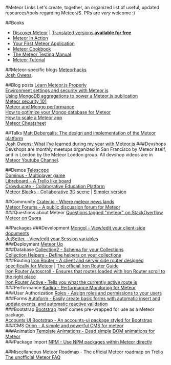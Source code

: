 #Meteor Links
Let's create, together, an organized list of useful, updated resources/tools regarding MeteorJS. PRs are *very* welcome :)

##Books
- [Discover Meteor](https://www.discovermeteor.com/) | [Translated versions **available for free**](http://www.discovermeteor.com/translations)
- [Meteor In Action](http://www.manning.com/hochhaus/)
- [Your First Meteor Application](http://meteortips.com/)
- [Meteor Cookbook](http://meteorgitbook.harp.io/)
- [The Meteor Testing Manual](http://www.meteortesting.com/)
- [Meteor Tutorial](http://www.meteor-tutorial.org/)

##Meteor-specific blogs
[Meteorhacks](https://meteorhacks.com/)  
[Josh Owens](http://joshowens.me/)

##Blog posts
[Learn Meteor.js Properly](http://javascriptissexy.com/learn-meteor-js-properly/)  
[Environment settings and security with Meteor.js](http://joshowens.me/environment-settings-and-security-with-meteor-js/)  
[Using MongoDB aggregations to power a Meteor.js publication](http://joshowens.me/using-mongodb-aggregations-to-power-a-meteor-js-publication/)  
[Meteor security 101](http://joshowens.me/meteor-security-101/)  
[Meteor and Mongo performance](http://joshowens.me/meteor-and-mongo-performance/)  
[How to optimize your Mongo database for Meteor](http://joshowens.me/how-to-optimize-your-mongo-database-for-meteor-js/)  
[How to scale a Meteor app](http://joshowens.me/how-to-scale-a-meteor-js-app/)  
[Meteor Cheatsheet](http://www.webtempest.com/meteor-js-cheatsheet)  

##Talks
[Matt Debergalis: The design and implementation of the Meteor platform](https://www.youtube.com/watch?v=tqLbodVH3dw)  
[Josh Owens: What I’ve learned during my year with Meteor.js
](https://www.youtube.com/watch?v=JOpPG6kiud4)
###Devshops
Devshops are monthly meetups organized in San Francisco by Meteor itself, and in London by the Meteor London group. All devshop videos are in [Meteor Youtube Channel](https://www.youtube.com/channel/UC3fBiJrFFMhKlsWM46AsAYw).

##Demos
[Telescope](https://github.com/TelescopeJS/Telescope)  
[Dominus - Multiplayer game](https://github.com/dan335/dominus)  
[Libreboard - A Trello like board](https://github.com/libreboard/libreboard)  
[Crowducate - Collaborative Education Platform](https://github.com/Crowducate/crowducate-next)  
[Meteor Blocks - Collaborative 3D scene](https://github.com/stubailo/meteor-blocks) | [Simpler version](https://github.com/p4bloch/x3dom-meteor)  

##Community
[Crater.io - Where meteor news lands](https://crater.io/)  
[Meteor Forums - A public discussion forum for Meteor](https://forums.meteor.com/)  
###Questions about Meteor
[Questions tagged "meteor" on StackOverflow](https://stackoverflow.com/questions/tagged/meteor)  
[Meteor on Quora](https://www.quora.com/Meteor-Javascript-platform)  

##Packages
###Development
[Mongol - View/edit your client-side documents](https://github.com/msavin/Mongol)  
[JetSetter - View/edit your Session variables](https://github.com/msavin/JetSetter)  
###Deployment
[Meteor Up](https://github.com/arunoda/meteor-up)  
###Database
[Collection2 - Schema for your Collections](https://github.com/aldeed/meteor-collection2/)  
[Collection Helpers - Define helpers on your collections](https://github.com/dburles/meteor-collection-helpers)  
###Routing
[Iron Router -  A client and server side router designed specifically for Meteor](https://github.com/iron-meteor/iron-router) | [The official Iron Router Guide](https://github.com/iron-meteor/iron-router/blob/devel/Guide.md)  
[Iron Router Autoscroll - Ensures that routes loaded with Iron Router scroll to the right place](https://github.com/okgrow/iron-router-autoscroll/)  
[Iron Router Active - Tells you what the currently active route is](https://github.com/zimme/meteor-iron-router-active/)  
###Performance
[Kadira - Performance Monitoring for Meteor](https://github.com/meteorhacks/kadira/)  
###User Authorization
[Roles - Assign roles and permissions to your users](https://github.com/alanning/meteor-roles)  
###Forms
[Autoform - Easily create basic forms with automatic insert and update events, and automatic reactive validation](https://github.com/aldeed/meteor-autoform/)  
###Bootstrap
[Bootstrap](https://github.com/twbs/bootstrap/) itself comes pre-wrapped for use as a Meteor package.  
[Accounts UI Bootstrap - An accounts-ui package styled for Bootstrap](https://github.com/ianmartorell/meteor-accounts-ui-bootstrap-3/)  
###CMS
[Orion - A simple and powerful CMS for meteor](https://github.com/orionjs/orion)  
###Animation
[Template Animations - Dead simple DOM animations for Meteor](https://github.com/gwendall/meteor-template-animations)  
###Package Import
[NPM - Use NPM packages within Meteor directly](https://github.com/meteorhacks/npm/)  


##Miscellaneous
[Meteor Roadmap - The official Meteor roadmap on Trello](https://trello.com/b/hjBDflxp/meteor-roadmap)  
[The unofficial Meteor FAQ](https://github.com/oortcloud/unofficial-meteor-faq)  
